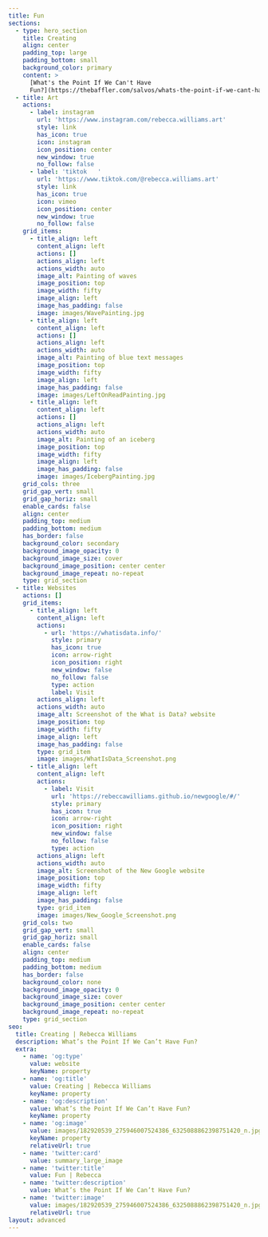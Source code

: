 ```yaml
---
title: Fun
sections:
  - type: hero_section
    title: Creating
    align: center
    padding_top: large
    padding_bottom: small
    background_color: primary
    content: >
      [What's the Point If We Can't Have
      Fun?](https://thebaffler.com/salvos/whats-the-point-if-we-cant-have-fun)
  - title: Art
    actions:
      - label: instagram
        url: 'https://www.instagram.com/rebecca.williams.art'
        style: link
        has_icon: true
        icon: instagram
        icon_position: center
        new_window: true
        no_follow: false
      - label: 'tiktok   '
        url: 'https://www.tiktok.com/@rebecca.williams.art'
        style: link
        has_icon: true
        icon: vimeo
        icon_position: center
        new_window: true
        no_follow: false
    grid_items:
      - title_align: left
        content_align: left
        actions: []
        actions_align: left
        actions_width: auto
        image_alt: Painting of waves
        image_position: top
        image_width: fifty
        image_align: left
        image_has_padding: false
        image: images/WavePainting.jpg
      - title_align: left
        content_align: left
        actions: []
        actions_align: left
        actions_width: auto
        image_alt: Painting of blue text messages
        image_position: top
        image_width: fifty
        image_align: left
        image_has_padding: false
        image: images/LeftOnReadPainting.jpg
      - title_align: left
        content_align: left
        actions: []
        actions_align: left
        actions_width: auto
        image_alt: Painting of an iceberg
        image_position: top
        image_width: fifty
        image_align: left
        image_has_padding: false
        image: images/IcebergPainting.jpg
    grid_cols: three
    grid_gap_vert: small
    grid_gap_horiz: small
    enable_cards: false
    align: center
    padding_top: medium
    padding_bottom: medium
    has_border: false
    background_color: secondary
    background_image_opacity: 0
    background_image_size: cover
    background_image_position: center center
    background_image_repeat: no-repeat
    type: grid_section
  - title: Websites
    actions: []
    grid_items:
      - title_align: left
        content_align: left
        actions:
          - url: 'https://whatisdata.info/'
            style: primary
            has_icon: true
            icon: arrow-right
            icon_position: right
            new_window: false
            no_follow: false
            type: action
            label: Visit
        actions_align: left
        actions_width: auto
        image_alt: Screenshot of the What is Data? website
        image_position: top
        image_width: fifty
        image_align: left
        image_has_padding: false
        type: grid_item
        image: images/WhatIsData_Screenshot.png
      - title_align: left
        content_align: left
        actions:
          - label: Visit
            url: 'https://rebeccawilliams.github.io/newgoogle/#/'
            style: primary
            has_icon: true
            icon: arrow-right
            icon_position: right
            new_window: false
            no_follow: false
            type: action
        actions_align: left
        actions_width: auto
        image_alt: Screenshot of the New Google website
        image_position: top
        image_width: fifty
        image_align: left
        image_has_padding: false
        type: grid_item
        image: images/New_Google_Screenshot.png
    grid_cols: two
    grid_gap_vert: small
    grid_gap_horiz: small
    enable_cards: false
    align: center
    padding_top: medium
    padding_bottom: medium
    has_border: false
    background_color: none
    background_image_opacity: 0
    background_image_size: cover
    background_image_position: center center
    background_image_repeat: no-repeat
    type: grid_section
seo:
  title: Creating | Rebecca Williams
  description: What’s the Point If We Can’t Have Fun?
  extra:
    - name: 'og:type'
      value: website
      keyName: property
    - name: 'og:title'
      value: Creating | Rebecca Williams
      keyName: property
    - name: 'og:description'
      value: What’s the Point If We Can’t Have Fun?
      keyName: property
    - name: 'og:image'
      value: images/182920539_275946007524386_6325088862398751420_n.jpg
      keyName: property
      relativeUrl: true
    - name: 'twitter:card'
      value: summary_large_image
    - name: 'twitter:title'
      value: Fun | Rebecca
    - name: 'twitter:description'
      value: What’s the Point If We Can’t Have Fun?
    - name: 'twitter:image'
      value: images/182920539_275946007524386_6325088862398751420_n.jpg
      relativeUrl: true
layout: advanced
---
```

